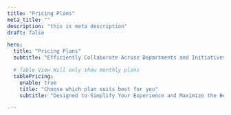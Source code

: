 ```yaml
---
title: "Pricing Plans"
meta_title: ""
description: "this is meta description"
draft: false

hero:
  title: "Pricing Plans"
  subtitle: "Efficiently Collaborate Across Departments and Initiatives with CloudPeak's Comprehensive and Easy-to-Use Collaboration Solutions"

  # Table View Will only show monthly plans
  tablePricing:
    enable: true
    title: "Choose which plan suits best for you"
    subtitle: "Designed to Simplify Your Experience and Maximize the Benefits of CloudPeak's Innovative Features"

---
```

